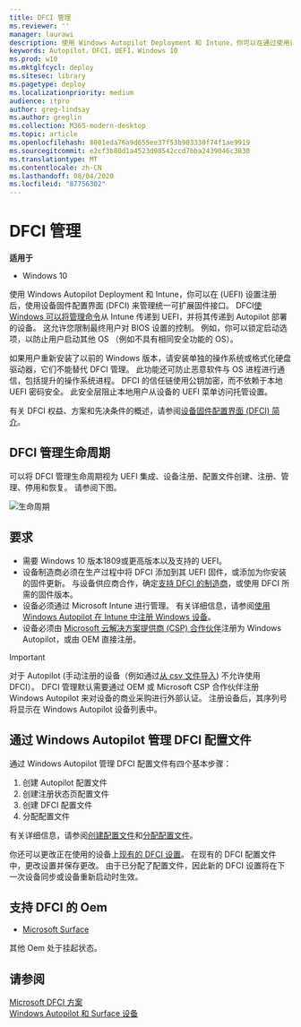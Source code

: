 ```yaml
---
title: DFCI 管理
ms.reviewer: ''
manager: laurawi
description: 使用 Windows Autopilot Deployment 和 Intune，你可以在通过使用设备固件配置接口 () DFCI 来注册 UEFI (BIOS) 设置。
keywords: Autopilot，DFCI，UEFI，Windows 10
ms.prod: w10
ms.mktglfcycl: deploy
ms.sitesec: library
ms.pagetype: deploy
ms.localizationpriority: medium
audience: itpro
author: greg-lindsay
ms.author: greglin
ms.collection: M365-modern-desktop
ms.topic: article
ms.openlocfilehash: 8001eda76a9d655ee37f53b903330f74f1ae9919
ms.sourcegitcommit: e2cf3b80d1a4523d98542ccd7bba2439046c3830
ms.translationtype: MT
ms.contentlocale: zh-CN
ms.lasthandoff: 08/04/2020
ms.locfileid: "87756302"
---
```

# <a name="dfci-management"></a>DFCI 管理

**适用于**

-   Windows 10

使用 Windows Autopilot Deployment 和 Intune，你可以在 (UEFI) 设置注册后，使用设备固件配置界面 (DFCI) 来管理统一可扩展固件接口。  DFCI[使 Windows 可以将管理命令](https://docs.microsoft.com/windows/client-management/mdm/uefi-csp)从 Intune 传递到 UEFI，并将其传递到 Autopilot 部署的设备。 这允许您限制最终用户对 BIOS 设置的控制。 例如，你可以锁定启动选项，以防止用户启动其他 OS （例如不具有相同安全功能的 OS）。

如果用户重新安装了以前的 Windows 版本，请安装单独的操作系统或格式化硬盘驱动器，它们不能替代 DFCI 管理。 此功能还可防止恶意软件与 OS 进程进行通信，包括提升的操作系统进程。 DFCI 的信任链使用公钥加密，而不依赖于本地 UEFI 密码安全。 此安全层阻止本地用户从设备的 UEFI 菜单访问托管设置。

有关 DFCI 权益、方案和先决条件的概述，请参阅[设备固件配置界面 (DFCI) 简介](https://microsoft.github.io/mu/dyn/mu_plus/DfciPkg/Docs/Dfci_Feature/)。

## <a name="dfci-management-lifecycle"></a>DFCI 管理生命周期

可以将 DFCI 管理生命周期视为 UEFI 集成、设备注册、配置文件创建、注册、管理、停用和恢复。 请参阅下图。

   ![生命周期](images/dfci.png)

## <a name="requirements"></a>要求

- 需要 Windows 10 版本1809或更高版本以及支持的 UEFI。
- 设备制造商必须在生产过程中将 DFCI 添加到其 UEFI 固件，或添加为你安装的固件更新。 与设备供应商合作，确定[支持 DFCI 的制造商](#oems-that-support-dfci)，或使用 DFCI 所需的固件版本。
- 设备必须通过 Microsoft Intune 进行管理。 有关详细信息，请参阅[使用 Windows Autopilot 在 Intune 中注册 Windows 设备](https://docs.microsoft.com/intune/enrollment/enrollment-autopilot)。
- 设备必须由 [Microsoft 云解决方案提供商 (CSP) 合作伙伴](https://partner.microsoft.com/membership/cloud-solution-provider)注册为 Windows Autopilot，或由 OEM 直接注册。 

>[!IMPORTANT]
>对于 Autopilot (手动注册的设备（例如通过[从 csv 文件导入](https://docs.microsoft.com/intune/enrollment/enrollment-autopilot#add-devices)) 不允许使用 DFCI）。 DFCI 管理默认需要通过 OEM 或 Microsoft CSP 合作伙伴注册 Windows Autopilot 来对设备的商业采购进行外部认证。 注册设备后，其序列号将显示在 Windows Autopilot 设备列表中。

## <a name="managing-dfci-profile-with-windows-autopilot"></a>通过 Windows Autopilot 管理 DFCI 配置文件

通过 Windows Autopilot 管理 DFCI 配置文件有四个基本步骤：

1. 创建 Autopilot 配置文件
2. 创建注册状态页配置文件
3. 创建 DFCI 配置文件
4. 分配配置文件

有关详细信息，请参阅[创建配置文件](https://docs.microsoft.com/intune/configuration/device-firmware-configuration-interface-windows#create-the-profiles)和[分配配置文件](https://docs.microsoft.com/intune/configuration/device-firmware-configuration-interface-windows#assign-the-profiles-and-reboot)。

你还可以更改正在使用的设备上[现有的 DFCI 设置](https://docs.microsoft.com/intune/configuration/device-firmware-configuration-interface-windows#update-existing-dfci-settings)。 在现有的 DFCI 配置文件中，更改设置并保存更改。 由于已分配了配置文件，因此新的 DFCI 设置将在下一次设备同步或设备重新启动时生效。

## <a name="oems-that-support-dfci"></a>支持 DFCI 的 Oem

- [Microsoft Surface](https://docs.microsoft.com/surface/surface-manage-dfci-guide)

其他 Oem 处于挂起状态。

## <a name="see-also"></a>请参阅

[Microsoft DFCI 方案](https://microsoft.github.io/mu/dyn/mu_plus/DfciPkg/Docs/Scenarios/DfciScenarios/)<br>
[Windows Autopilot 和 Surface 设备](https://docs.microsoft.com/surface/windows-autopilot-and-surface-devices)<br>